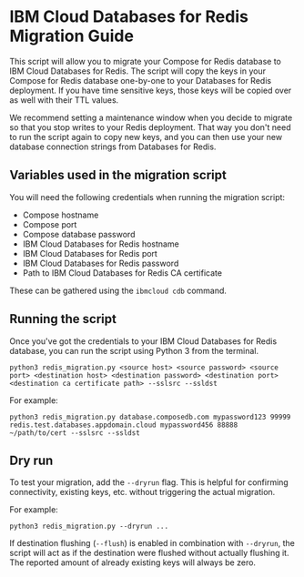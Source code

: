 # IBM Cloud Databases for Redis Migration Guide

This script will allow you to migrate your Compose for Redis database to IBM Cloud Databases for Redis. The script will copy the keys in your Compose for Redis database one-by-one to your Databases for Redis deployment. If you have time sensitive keys, those keys will be copied over as well with their TTL values. 

We recommend setting a maintenance window when you decide to migrate so that you stop writes to your Redis deployment. That way you don't need to run the script again to copy new keys, and you can then use your new database connection strings from Databases for Redis.

## Variables used in the migration script
You will need the following credentials when running the migration script:

- Compose hostname
- Compose port
- Compose database password
- IBM Cloud Databases for Redis hostname
- IBM Cloud Databases for Redis port
- IBM Cloud Databases for Redis password 
- Path to IBM Cloud Databases for Redis CA certificate

These can be gathered using the `ibmcloud cdb` command.

## Running the script

Once you've got the credentials to your IBM Cloud Databases for Redis database, you can run the script using Python 3 from the terminal.

```shell
python3 redis_migration.py <source host> <source password> <source port> <destination host> <destination password> <destination port>  <destination ca certificate path> --sslsrc --ssldst
```

For example:

```shell
python3 redis_migration.py database.composedb.com mypassword123 99999 redis.test.databases.appdomain.cloud mypassword456 88888  ~/path/to/cert --sslsrc --ssldst
```

## Dry run

To test your migration, add the `--dryrun` flag. This is helpful for confirming connectivity, existing keys, etc.
without triggering the actual migration.

For example:

```shell
python3 redis_migration.py --dryrun ...
```

If destination flushing (`--flush`) is enabled in combination with `--dryrun`, the script will act as if the
destination were flushed without actually flushing it. The reported amount of already existing keys will always
be zero.
